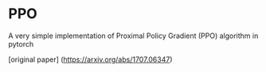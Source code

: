 # PPO

A very simple implementation of Proximal Policy Gradient (PPO) algorithm in pytorch

[original paper] (https://arxiv.org/abs/1707.06347)
